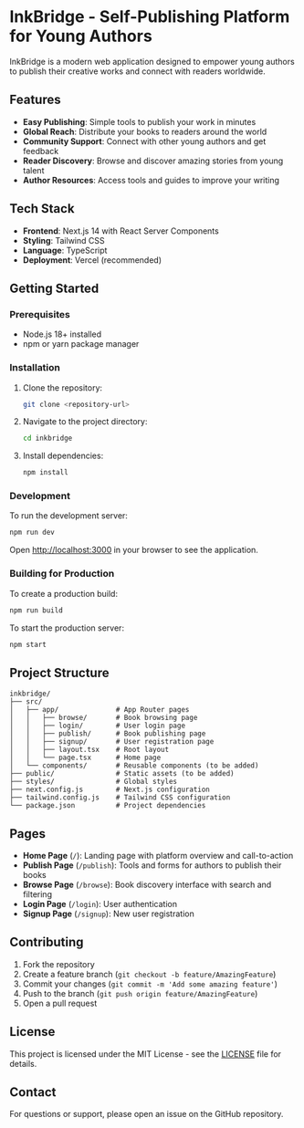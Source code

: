 # InkBridge - Self-Publishing Platform for Young Authors

InkBridge is a modern web application designed to empower young authors to publish their creative works and connect with readers worldwide.

## Features

- **Easy Publishing**: Simple tools to publish your work in minutes
- **Global Reach**: Distribute your books to readers around the world
- **Community Support**: Connect with other young authors and get feedback
- **Reader Discovery**: Browse and discover amazing stories from young talent
- **Author Resources**: Access tools and guides to improve your writing

## Tech Stack

- **Frontend**: Next.js 14 with React Server Components
- **Styling**: Tailwind CSS
- **Language**: TypeScript
- **Deployment**: Vercel (recommended)

## Getting Started

### Prerequisites

- Node.js 18+ installed
- npm or yarn package manager

### Installation

1. Clone the repository:
   ```bash
   git clone <repository-url>
   ```

2. Navigate to the project directory:
   ```bash
   cd inkbridge
   ```

3. Install dependencies:
   ```bash
   npm install
   ```

### Development

To run the development server:

```bash
npm run dev
```

Open [http://localhost:3000](http://localhost:3000) in your browser to see the application.

### Building for Production

To create a production build:

```bash
npm run build
```

To start the production server:

```bash
npm start
```

## Project Structure

```
inkbridge/
├── src/
│   ├── app/              # App Router pages
│   │   ├── browse/       # Book browsing page
│   │   ├── login/        # User login page
│   │   ├── publish/      # Book publishing page
│   │   ├── signup/       # User registration page
│   │   ├── layout.tsx    # Root layout
│   │   └── page.tsx      # Home page
│   └── components/       # Reusable components (to be added)
├── public/               # Static assets (to be added)
├── styles/               # Global styles
├── next.config.js        # Next.js configuration
├── tailwind.config.js    # Tailwind CSS configuration
└── package.json          # Project dependencies
```

## Pages

- **Home Page** (`/`): Landing page with platform overview and call-to-action
- **Publish Page** (`/publish`): Tools and forms for authors to publish their books
- **Browse Page** (`/browse`): Book discovery interface with search and filtering
- **Login Page** (`/login`): User authentication
- **Signup Page** (`/signup`): New user registration

## Contributing

1. Fork the repository
2. Create a feature branch (`git checkout -b feature/AmazingFeature`)
3. Commit your changes (`git commit -m 'Add some amazing feature'`)
4. Push to the branch (`git push origin feature/AmazingFeature`)
5. Open a pull request

## License

This project is licensed under the MIT License - see the [LICENSE](LICENSE) file for details.

## Contact

For questions or support, please open an issue on the GitHub repository.